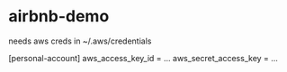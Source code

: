 # airbnb-demo

needs aws creds in ~/.aws/credentials

[personal-account]
aws_access_key_id = ...
aws_secret_access_key = ...